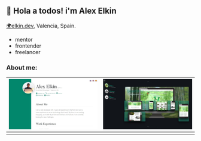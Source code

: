 ## 👋 Hola a todos!  i'm Alex Elkin 
[🌍elkin.dev](https://elkin.dev/), Valencia, Spain.

- mentor
- frontender
- freelancer

### About me:



|[![Alex Elkin: Resume, CV](https://raw.githubusercontent.com/Zakamsky/Zakamsky.github.io/master/img/resume.jpg "CV")](https://resume.elkin.dev/) | [![Alex Elkin: Portfolio](https://raw.githubusercontent.com/Zakamsky/Zakamsky.github.io/master/img/myportfolio.jpg "Portfolio")](https://elkin.dev/portfolio.html) |
|---|---|
| |

<!--
-->
